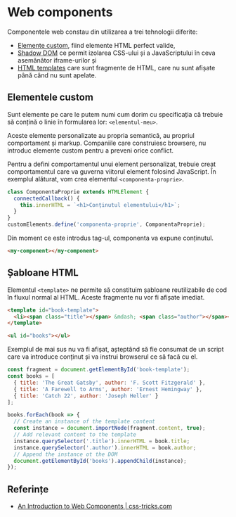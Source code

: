 # Web components

Componentele web constau din utilizarea a trei tehnologii diferite:

- [Elemente custom](https://html.spec.whatwg.org/multipage/custom-elements.html#custom-elements), fiind elemente HTML perfect valide,
- [Shadow DOM](https://dom.spec.whatwg.org/#shadow-trees) ce permit izolarea CSS-ului și a JavaScriptului în ceva asemănător iframe-urilor și
- [HTML templates](https://html.spec.whatwg.org/multipage/scripting.html#the-template-element) care sunt fragmente de HTML, care nu sunt afișate până când nu sunt apelate.

## Elementele custom

Sunt elemente pe care le putem numi cum dorim cu specificația că trebuie să conțină o linie în formularea lor: `<elementul-meu>`.

Aceste elemente personalizate au propria semantică, au propriul comportament și markup. Companiile care construiesc browsere, nu introduc elemente custom pentru a preveni orice conflict.

Pentru a defini comportamentul unui element personalizat, trebuie creat comportamentul care va guverna viitorul element folosind JavaScript. În exemplul alăturat, vom crea elementul `<componenta-proprie>`.

```javascript
class ComponentaProprie extends HTMLElement {
  connectedCallback() {
    this.innerHTML = `<h1>Conținutul elementului</h1>`;
  }
}
customElements.define('componenta-proprie', ComponentaProprie);
```

Din moment ce este introdus tag-ul, componenta va expune conținutul.

```html
<my-component></my-component>
```

## Șabloane HTML

Elementul `<template>` ne permite să constituim șabloane reutilizabile de cod în fluxul normal al HTML. Aceste fragmente nu vor fi afișate imediat.

```html
<template id="book-template">
  <li><span class="title"></span> &mdash; <span class="author"></span></li>
</template>

<ul id="books"></ul>
```

Exemplul de mai sus nu va fi afișat, așteptând să fie consumat de un script care va introduce conținut și va instrui browserul ce să facă cu el.

```javascript
const fragment = document.getElementById('book-template');
const books = [
  { title: 'The Great Gatsby', author: 'F. Scott Fitzgerald' },
  { title: 'A Farewell to Arms', author: 'Ernest Hemingway' },
  { title: 'Catch 22', author: 'Joseph Heller' }
];

books.forEach(book => {
  // Create an instance of the template content
  const instance = document.importNode(fragment.content, true);
  // Add relevant content to the template
  instance.querySelector('.title').innerHTML = book.title;
  instance.querySelector('.author').innerHTML = book.author;
  // Append the instance ot the DOM
  document.getElementById('books').appendChild(instance);
});
```

## Referințe

- [An Introduction to Web Components | css-tricks.com](https://css-tricks.com/an-introduction-to-web-components/)
